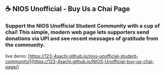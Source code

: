 ## ☕ NIOS Unofficial - Buy Us a Chai Page

### Support the NIOS Unofficial Student Community with a cup of chai! This simple, modern web page lets supporters send donations via UPI and see recent messages of gratitude from the community.
<!-- add the live link -->
live demo: [https://123-4sachi.github.io/nios-unofficial-student-community/](https://123-4sachi.github.io/NIOS-Unofficial-buy-us-chai-page/)

